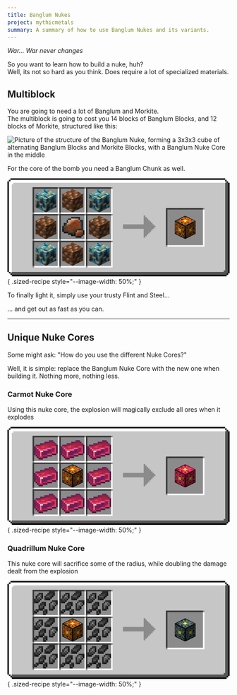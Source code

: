 ```yaml
---
title: Banglum Nukes
project: mythicmetals
summary: A summary of how to use Banglum Nukes and its variants.
---
```


*War... War never changes*  

So you want to learn how to build a nuke, huh?  
Well, its not so hard as you think. Does require a lot of specialized materials.  

## Multiblock
You are going to need a lot of Banglum and Morkite.  
The multiblock is going to cost you 14 blocks of Banglum Blocks, and 12 blocks of Morkite, structured like this:

![Picture of the structure of the Banglum Nuke, forming a 3x3x3 cube of alternating Banglum Blocks and Morkite Blocks, with a Banglum Nuke Core in the middle](https://wsrv.nl/?url=https://media.discordapp.net/attachments/857970721166065674/1009162900100874260/unknown.png)


For the core of the bomb you need a Banglum Chunk as well.  

![Picture of the recipe of a Banglum Nuke Core. [BMB][MCM][BMB] B = Raw Banglum Block, M = Morkite Block, C = Banglum Chunk](../assets/mythicmetals/recipes/blocks/banglum_nuke_core.png){ .sized-recipe style="--image-width: 50%;" }<br>

To finally light it, simply use your trusty Flint and Steel...

... and get out as fast as you can.

---

## Unique Nuke Cores
Some might ask: "How do you use the different Nuke Cores?"

Well, it is simple: replace the Banglum Nuke Core with the new one when building it. Nothing more, nothing less. 

### Carmot Nuke Core
Using this nuke core, the explosion will magically exclude all ores when it explodes

![Image of the recipe for a Carmot Nuke Core, which is a Banglum Nuke Core surrounded by 8 Carmot Ingots in a crafting table](../assets/mythicmetals/recipes/blocks/carmot_nuke_core.png){ .sized-recipe style="--image-width: 50%;" }<br>

### Quadrillum Nuke Core
This nuke core will sacrifice some of the radius, while doubling the damage dealt from the explosion

![Image of the recipe for a Quadrillum Nuke Core, which is a Banglum Nuke Core surrounded by 8 Raw Quadrillum in a crafting table](../assets/mythicmetals/recipes/blocks/quadrillum_nuke_core.png){ .sized-recipe style="--image-width: 50%;" }<br>